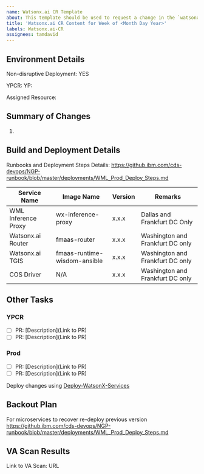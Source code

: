 ```yaml
---
name: Watsonx.ai CR Template
about: This template should be used to request a change in the `watsonx.ai` limits for specific instance IDs
title: 'Watsonx.ai CR Content for Week of <Month Day Year>'
labels: Watsonx.ai-CR
assignees: tamdavid
---
```


## Environment Details
Non-disruptive Deployment: YES

YPCR: <Month Day Year>
YP: <Month Day Year>

Assigned Resource: 

## Summary of Changes
1. 

## Build and Deployment Details

Runbooks and Deployment Steps Details: https://github.ibm.com/cds-devops/NGP-runbook/blob/master/deployments/WML_Prod_Deploy_Steps.md

|Service Name|Image Name|Version|Remarks|
|----------------|----------------|---------|-----|
|WML Inference Proxy|wx-inference-proxy| x.x.x |Dallas and Frankfurt DC Only|
|Watsonx.ai Router|fmaas-router| x.x.x |Washington and Frankfurt DC only|
|Watsonx.ai TGIS|fmaas-runtime-wisdom-ansible| x.x.x |Washington and Frankfurt DC only|
|COS Driver|N/A| x.x.x |Washington and Frankfurt DC only|

## Other Tasks

### YPCR
- [ ] PR: [Description](Link to PR)
- [ ] PR: [Description](Link to PR)

### Prod
- [ ] PR: [Description](Link to PR)
- [ ] PR: [Description](Link to PR)

Deploy changes using [Deploy-WatsonX-Services](https://hyc-wml-devops-team-jenkins.swg-devops.com/job/Deploy-WatsonX-Services/)

## Backout Plan

For microservices to recover re-deploy previous version https://github.ibm.com/cds-devops/NGP-runbook/blob/master/deployments/WML_Prod_Deploy_Steps.md

## VA Scan Results

Link to VA Scan: URL
